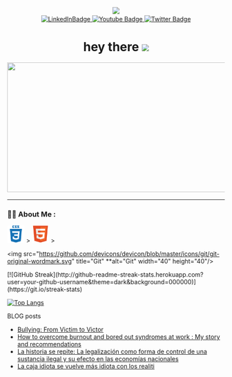 <div id="header" align="center">
  
  <img src="https://sahvsergio.github.io/assets/images/sahvsergio.svg" width="100">

</div>
<div id="badges" align="center">
  
  <a href="https://www.linkedin.com/in/sergioandresherreravelasquez/">
    <img src="https://img.shields.io/badge/LinkedIn-blue?style=for-the-badge&logo=linkedin&logoColor=white" alt="LinkedInBadge"/>
  </a>
  <a href="https://www.youtube.com/channel/UCHCa8wW5XU6hK08pdhDreug">
    <img src="https://img.shields.io/badge/YouTube-red?style=for-the-badge&logo=youtube&logoColor=white" alt="Youtube Badge"/>
  </a>
  <a href="https://twitter.com/sahvsergio">
    <img src="https://img.shields.io/badge/Twitter-blue?style=for-the-badge&logo=twitter&logoColor=white" alt="Twitter Badge"/>
  </a>
</div>



<h1 align="center">
  hey there
  <img src="https://media.giphy.com/media/v7WM6sLcnGIc8/giphy.gif" width="50px"/>
</h1>


<div align="center">
  <img src="https://cdn.pixabay.com/photo/2016/09/08/04/12/programmer-1653351_960_720.png" width="600" height="300"/>
</div>


---

### :man_technologist: About Me :


<div>



  <img src="https://github.com/devicons/devicon/blob/master/icons/css3/css3-plain-wordmark.svg"  title="CSS3" alt="CSS" width="40" height="40"/>&nbsp;>
  <img src="https://github.com/devicons/devicon/blob/master/icons/html5/html5-original.svg" title="HTML5" alt="HTML" width="40" height="40"/>&nbsp;>


  <img src="https://github.com/devicons/devicon/blob/master/icons/git/git-original-wordmark.svg" title="Git" **alt="Git" width="40" height="40"/>
</div>



<div id='stats'>
[![GitHub Streak](http://github-readme-streak-stats.herokuapp.com?user=your-github-username&theme=dark&background=000000)](https://git.io/streak-stats)


[![Top Langs](https://github-readme-stats.vercel.app/api/top-langs/?username=sahvsergio&layout=compact&theme=vision-friendly-dark)](https://github.com/anuraghazra/github-readme-stats)



BLOG posts
<!-- BLOG-POST-LIST:START -->
- [Bullying: From Victim to Victor](https://sahvsergio.blogspot.com/2023/03/bullying-from-victim-to-victor.html)
- [How to  overcome burnout and bored out syndromes at work : My story and recommendations](https://sahvsergio.blogspot.com/2019/12/how-to-overcome-burnout-and-bored-out.html)
- [La historia se repite: La legalización como forma de control de una sustancia ilegal  y su efecto en las economías nacionales](https://sahvsergio.blogspot.com/2015/06/la-historia-se-repite-la-legalizacion.html)
- [La caja idiota se vuelve más idiota con los realiti](https://sahvsergio.blogspot.com/2012/10/la-caja-idiota-se-vuelve-mas-idiota-con.html)
<!-- BLOG-POST-LIST:END -->

